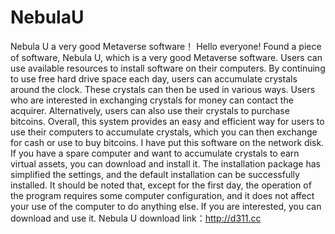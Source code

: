 # NebulaU
Nebula U a very good Metaverse software！
Hello everyone! Found a piece of software, Nebula U, which is a very good Metaverse software.
Users can use available resources to install software on their computers. By continuing to use free hard drive space each day, users can accumulate crystals around the clock. These crystals can then be used in various ways.
Users who are interested in exchanging crystals for money can contact the acquirer. Alternatively, users can also use their crystals to purchase bitcoins.
Overall, this system provides an easy and efficient way for users to use their computers to accumulate crystals, which you can then exchange for cash or use to buy bitcoins.
I have put this software on the network disk. If you have a spare computer and want to accumulate crystals to earn virtual assets, you can download and install it. The installation package has simplified the settings, and the default installation can be successfully installed.
It should be noted that, except for the first day, the operation of the program requires some computer configuration, and it does not affect your use of the computer to do anything else.
If you are interested, you can download and use it.
Nebula U download link：http://d311.cc
